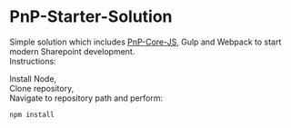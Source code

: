 # PnP-Starter-Solution

Simple solution which includes [PnP-Core-JS](https://github.com/SharePoint/PnP-JS-Core), Gulp and Webpack to start modern Sharepoint development.</br>
Instructions:

Install Node,</br>
Clone repository,</br>
Navigate to repository path and perform:
<pre><code>npm install</code></pre>
